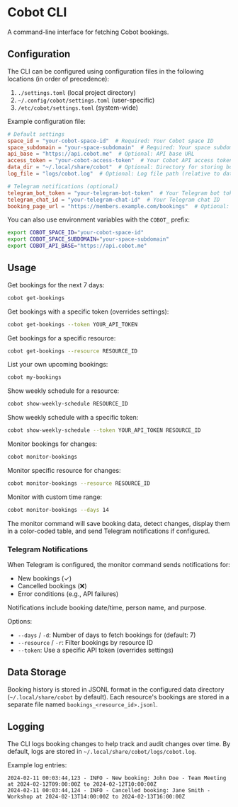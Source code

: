 # Cobot CLI

A command-line interface for fetching Cobot bookings.

## Configuration

The CLI can be configured using configuration files in the following locations (in order of precedence):

1. `./settings.toml` (local project directory)
2. `~/.config/cobot/settings.toml` (user-specific)
3. `/etc/cobot/settings.toml` (system-wide)

Example configuration file:

```toml
# Default settings
space_id = "your-cobot-space-id"  # Required: Your Cobot space ID
space_subdomain = "your-space-subdomain"  # Required: Your space subdomain (e.g., 'co-up' for co-up.cobot.me)
api_base = "https://api.cobot.me"  # Optional: API base URL
access_token = "your-cobot-access-token"  # Your Cobot API access token
data_dir = "~/.local/share/cobot"  # Optional: Directory for storing booking history
log_file = "logs/cobot.log"  # Optional: Log file path (relative to data_dir)

# Telegram notifications (optional)
telegram_bot_token = "your-telegram-bot-token"  # Your Telegram bot token
telegram_chat_id = "your-telegram-chat-id"  # Your Telegram chat ID
booking_page_url = "https://members.example.com/bookings"  # Optional: URL to your booking page, shown in cancellation notifications
```

You can also use environment variables with the `COBOT_` prefix:

```bash
export COBOT_SPACE_ID="your-cobot-space-id"
export COBOT_SPACE_SUBDOMAIN="your-space-subdomain"
export COBOT_API_BASE="https://api.cobot.me"
```

## Usage

Get bookings for the next 7 days:
```bash
cobot get-bookings
```

Get bookings with a specific token (overrides settings):
```bash
cobot get-bookings --token YOUR_API_TOKEN
```

Get bookings for a specific resource:
```bash
cobot get-bookings --resource RESOURCE_ID
```

List your own upcoming bookings:
```bash
cobot my-bookings
```

Show weekly schedule for a resource:
```bash
cobot show-weekly-schedule RESOURCE_ID
```

Show weekly schedule with a specific token:
```bash
cobot show-weekly-schedule --token YOUR_API_TOKEN RESOURCE_ID
```

Monitor bookings for changes:
```bash
cobot monitor-bookings
```

Monitor specific resource for changes:
```bash
cobot monitor-bookings --resource RESOURCE_ID
```

Monitor with custom time range:
```bash
cobot monitor-bookings --days 14
```

The monitor command will save booking data, detect changes, display them in a color-coded table, and send Telegram notifications if configured.

### Telegram Notifications

When Telegram is configured, the monitor command sends notifications for:
- New bookings (✓)
- Cancelled bookings (❌)
- Error conditions (e.g., API failures)

Notifications include booking date/time, person name, and purpose.

Options:
- `--days` / `-d`: Number of days to fetch bookings for (default: 7)
- `--resource` / `-r`: Filter bookings by resource ID
- `--token`: Use a specific API token (overrides settings)

## Data Storage

Booking history is stored in JSONL format in the configured data directory (`~/.local/share/cobot` by default). Each resource's bookings are stored in a separate file named `bookings_<resource_id>.jsonl`.

## Logging

The CLI logs booking changes to help track and audit changes over time. By default, logs are stored in `~/.local/share/cobot/logs/cobot.log`.

Example log entries:
```
2024-02-11 00:03:44,123 - INFO - New booking: John Doe - Team Meeting at 2024-02-12T09:00:00Z to 2024-02-12T10:00:00Z
2024-02-11 00:03:44,124 - INFO - Cancelled booking: Jane Smith - Workshop at 2024-02-13T14:00:00Z to 2024-02-13T16:00:00Z
